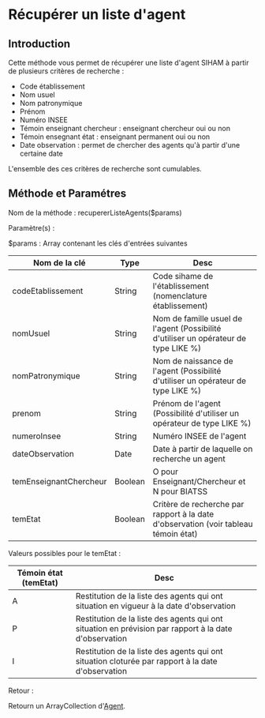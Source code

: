 # Récupérer un liste d'agent

## Introduction

Cette méthode vous permet de récupérer une liste d'agent SIHAM à partir de plusieurs critères de recherche :

* Code établissement
* Nom usuel
* Nom patronymique
* Prénom
* Numéro INSEE
* Témoin enseignant chercheur : enseignant chercheur oui ou non
* Témoin ensegnant état : enseignant permanent oui ou non
* Date observation : permet de chercher des agents qu'à partir d'une certaine date

L'ensemble des ces critères de recherche sont cumulables.

## Méthode et Paramétres

Nom de la méthode : recupererListeAgents($params)

Paramètre(s) :

$params : Array contenant les clés d'entrées suivantes

| Nom de la clé          | Type    | Desc  |
|------------------------|---------|----------------------------------------------------------------------------------------|
| codeEtablissement      | String  | Code sihame de l'établissement (nomenclature établissement)                            |
| nomUsuel               | String   | Nom de famille usuel de l'agent (Possibilité d'utiliser un opérateur de type LIKE %)  |
| nomPatronymique        | String  | Nom de naissance de l'agent (Possibilité d'utiliser un opérateur de type LIKE %)       |
| prenom                 | String  | Prénom de l'agent (Possibilité d'utiliser un opérateur de type LIKE %)                 |
| numeroInsee            | String  | Numéro INSEE de l'agent                                                                |
| dateObservation        | Date    | Date à partir de laquelle on recherche un agent                                        |
| temEnseignantChercheur | Boolean | O pour Enseignant/Chercheur et N pour BIATSS                                           |
| temEtat                | Boolean | Critère de recherche par rapport à la date d'observation (voir tableau témoin état)    |  

Valeurs possibles pour le temEtat :

| Témoin état (temEtat)   | Desc                                                                                                  | 
|-------------------------|-------------------------------------------------------------------------------------------------------|
| A                       | Restitution de la liste des agents qui ont situation en vigueur à la date d'observation               |
| P                       | Restitution de la liste des agents qui ont situation en prévision par rapport à la date d'observation |
| I                       | Restitution de la liste des agents qui ont situation cloturée par rapport à la date d'observation     |

Retour :

Retourn un ArrayCollection d'[Agent](../src/UnicaenSiham/Entity/Agent.php).


